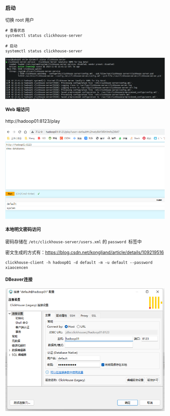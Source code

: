 ### 启动

切换 root 用户

```shell
# 查看状态
systemctl status clickhouse-server

# 启动
systemctl status clickhouse-server
```

![image-20231102224255774](images/4、启动连接/image-20231102224255774.png)



#### Web 端访问

http://hadoop01:8123/play

![image-20231102224333076](images/4、启动连接/image-20231102224333076.png)





#### 本地明文密码访问

密码存储在 `/etc/clickhouse-server/users.xml` 的 `password `标签中

密文生成的方式有：https://blog.csdn.net/kongliand/article/details/109219516



```shell
clickhouse-client -h hadoop01 -d default -m -u default --password xiaocencen
```



#### DBeaver连接

![image-20231102225813883](images/4、启动连接/image-20231102225813883.png)

